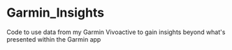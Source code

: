 # Garmin_Insights
Code to use data from my Garmin Vivoactive to gain insights beyond what's presented within the Garmin app
